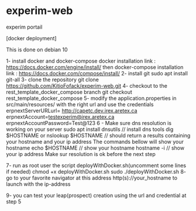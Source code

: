 # experim-web
experim portail

[docker deployment]

This is done on debian 10


1- install docker and docker-compose
 docker installation link : https://docs.docker.com/engine/install/
then
 docker-compose installation link : https://docs.docker.com/compose/install/
2- install git
 sudo apt install git-all
3- clone the repository 
 git clone https://github.com/KitioFofack/experim-web.git
4- checkout to the rest_template_docker_compose branch
 git checkout rest_template_docker_compose
5- modify the application.properties in src/main/resources/ with the right url and use the credentials
 erpnextServerURLurl= http://capetc.dev.irex.aretex.ca
 erpnextAccount=testexperim@irex.aretex.ca
 erpnextAccountPassword=Test@123
6 - Make sure dns resolution is working on your server 
 sudo apt install dnsutils // install dns tools
 dig $HOSTNAME 
 or 
 nslookup $HOSTNAME // should return a results containing your hostname and your ip address
The commands bellow will show your hostname
 echo $HOSTNAME // show your hostname
 hostname -i // show your ip address
Make sur resolution is ok before the next step

7- run as root user the script deployWithDocker.sh(uncomment some lines if needed)
 chmod +x deployWithDocker.sh
 sudo ./deployWithDocker.sh
8- go to your favorite navigator at this address http(s)://your_hostname to launch with the ip-address

9- you can test your leap(prospect) creation using the url and credential at step 5
